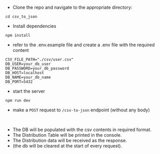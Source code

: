 - Clone the repo and navigate to the appropriate directory:

```cd csv_to_json```

- Install dependencies

```npm install```

- refer to the .env.example file and create a .env file with the required content

```
CSV_FILE_PATH="./csv/user.csv"
DB_USER=your_db_user
DB_PASSWORD=your_db_password
DB_HOST=localhost
DB_NAME=your_db_name
DB_PORT=5432
```

- start the server

```npm run dev```

- make a ```POST``` request to ```/csv-to-json``` endpoint (without any body)

<br/>

- The DB will be populated with the csv contents in required format.<br/>
- The Distribution Table will be printed in the console.<br/>
- The Distribution data will be received as the response.
- (the db will be cleared at the start of every request).